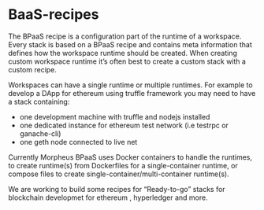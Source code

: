  # BaaS-recipes

The BPaaS recipe is a configuration part of the runtime of a workspace. Every stack is based on a BPaaS recipe and contains meta information that defines how the workspace runtime should be created. When creating custom workspace runtime it’s often best to create a custom stack with a custom recipe.

Workspaces can have a single runtime or multiple runtimes. For example to develop a DApp for ethereum using truffle framework you may need to have a stack containing:
 - one development machine with truffle and nodejs installed
 - one dedicated instance for ethereum test network (i.e testrpc or ganache-cli)
 - one geth node connected to live net
 

Currently Morpheus BPaaS uses Docker containers to handle the runtimes, to create runtime(s) from Dockerfiles for a single-container runtime, or compose files to create single-container/multi-container runtime(s).

We are working to build some recipes for “Ready-to-go” stacks for blockchain developmet for ethereum , hyperledger and more. 
